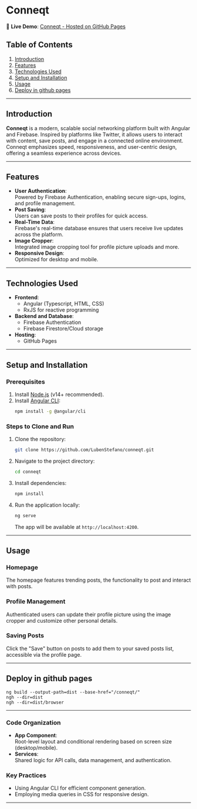 # **Conneqt**  

🚀 **Live Demo**: [Conneqt - Hosted on GitHub Pages](https://lubenstefano.github.io/conneqt/home)  

## **Table of Contents**  
1. [Introduction](#introduction)  
2. [Features](#features)  
3. [Technologies Used](#technologies-used)  
4. [Setup and Installation](#setup-and-installation)  
5. [Usage](#usage)  
6. [Deploy in github pages](#Deploy-in-github-pages)  


---

## **Introduction**  
**Conneqt** is a modern, scalable social networking platform built with Angular and Firebase. Inspired by platforms like Twitter, it allows users to interact with content, save posts, and engage in a connected online environment. Conneqt emphasizes speed, responsiveness, and user-centric design, offering a seamless experience across devices.  

---

## **Features**  
- **User Authentication**:  
  Powered by Firebase Authentication, enabling secure sign-ups, logins, and profile management.  
- **Post Saving**:  
  Users can save posts to their profiles for quick access.  
- **Real-Time Data**:  
  Firebase's real-time database ensures that users receive live updates across the platform.  
- **Image Cropper**:  
  Integrated image cropping tool for profile picture uploads and more.  
- **Responsive Design**:  
  Optimized for desktop and mobile.  

---

## **Technologies Used**  
- **Frontend**:  
  - Angular (Typescript, HTML, CSS)  
  - RxJS for reactive programming  
- **Backend and Database**:  
  - Firebase Authentication  
  - Firebase Firestore/Cloud storage
- **Hosting**:  
  - GitHub Pages  

---

## **Setup and Installation**  

### **Prerequisites**  
1. Install [Node.js](https://nodejs.org/) (v14+ recommended).  
2. Install [Angular CLI](https://angular.dev/tools/cli):  
   ```bash  
   npm install -g @angular/cli  
   ```  

### **Steps to Clone and Run**  
1. Clone the repository:  
   ```bash  
   git clone https://github.com/LubenStefano/conneqt.git
   ```  

2. Navigate to the project directory:  
   ```bash  
   cd conneqt  
   ```  

3. Install dependencies:  
   ```bash  
   npm install  
   ```  

4. Run the application locally:  
   ```bash  
   ng serve  
   ```  
   The app will be available at `http://localhost:4200`.  


---

## **Usage**  

### **Homepage**  
The homepage features trending posts, the functionality to post and interact with posts.  

### **Profile Management**  
Authenticated users can update their profile picture using the image cropper and customize other personal details.  

### **Saving Posts**  
Click the "Save" button on posts to add them to your saved posts list, accessible via the profile page.  

---

## **Deploy in github pages**  
```
ng build --output-path=dist --base-href="/conneqt/"
ngh --dir=dist
ngh --dir=dist/browser

```

---


### **Code Organization**  
- **App Component**:  
  Root-level layout and conditional rendering based on screen size (desktop/mobile).  
- **Services**:  
  Shared logic for API calls, data management, and authentication.  

### **Key Practices**  
- Using Angular CLI for efficient component generation.  
- Employing media queries in CSS for responsive design.  

---
